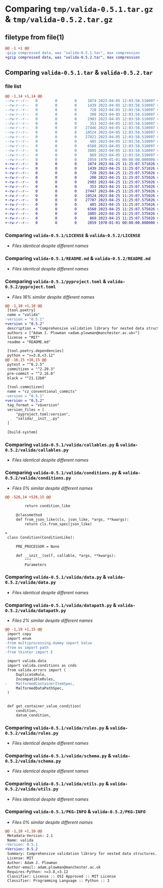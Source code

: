# Comparing `tmp/valida-0.5.1.tar.gz` & `tmp/valida-0.5.2.tar.gz`

## filetype from file(1)

```diff
@@ -1 +1 @@
-gzip compressed data, was "valida-0.5.1.tar", max compression
+gzip compressed data, was "valida-0.5.2.tar", max compression
```

## Comparing `valida-0.5.1.tar` & `valida-0.5.2.tar`

### file list

```diff
@@ -1,14 +1,14 @@
--rw-r--r--   0        0        0     1074 2023-04-05 12:03:58.510097 valida-0.5.1/LICENSE
--rw-r--r--   0        0        0     1439 2023-04-05 12:03:58.510097 valida-0.5.1/README.md
--rw-r--r--   0        0        0      720 2023-04-05 12:03:58.510097 valida-0.5.1/pyproject.toml
--rw-r--r--   0        0        0      200 2023-04-05 12:03:58.510097 valida-0.5.1/valida/__init__.py
--rw-r--r--   0        0        0     2903 2023-04-05 12:03:58.510097 valida-0.5.1/valida/callables.py
--rw-r--r--   0        0        0      353 2023-04-05 12:03:58.510097 valida-0.5.1/valida/casting.py
--rw-r--r--   0        0        0    27446 2023-04-05 12:03:58.510097 valida-0.5.1/valida/conditions.py
--rw-r--r--   0        0        0    10524 2023-04-05 12:03:58.510097 valida-0.5.1/valida/data.py
--rw-r--r--   0        0        0    27821 2023-04-05 12:03:58.510097 valida-0.5.1/valida/datapath.py
--rw-r--r--   0        0        0      485 2023-04-05 12:03:58.510097 valida-0.5.1/valida/errors.py
--rw-r--r--   0        0        0     6560 2023-04-05 12:03:58.510097 valida-0.5.1/valida/rules.py
--rw-r--r--   0        0        0     3885 2023-04-05 12:03:58.510097 valida-0.5.1/valida/schema.py
--rw-r--r--   0        0        0      869 2023-04-05 12:03:58.510097 valida-0.5.1/valida/utils.py
--rw-r--r--   0        0        0     2059 1970-01-01 00:00:00.000000 valida-0.5.1/PKG-INFO
+-rw-r--r--   0        0        0     1074 2023-04-25 11:25:07.571026 valida-0.5.2/LICENSE
+-rw-r--r--   0        0        0     1439 2023-04-25 11:25:07.571026 valida-0.5.2/README.md
+-rw-r--r--   0        0        0      720 2023-04-25 11:25:07.575026 valida-0.5.2/pyproject.toml
+-rw-r--r--   0        0        0      200 2023-04-25 11:25:07.575026 valida-0.5.2/valida/__init__.py
+-rw-r--r--   0        0        0     2903 2023-04-25 11:25:07.575026 valida-0.5.2/valida/callables.py
+-rw-r--r--   0        0        0      353 2023-04-25 11:25:07.575026 valida-0.5.2/valida/casting.py
+-rw-r--r--   0        0        0    27447 2023-04-25 11:25:07.575026 valida-0.5.2/valida/conditions.py
+-rw-r--r--   0        0        0    10524 2023-04-25 11:25:07.575026 valida-0.5.2/valida/data.py
+-rw-r--r--   0        0        0    27707 2023-04-25 11:25:07.575026 valida-0.5.2/valida/datapath.py
+-rw-r--r--   0        0        0      485 2023-04-25 11:25:07.575026 valida-0.5.2/valida/errors.py
+-rw-r--r--   0        0        0     6560 2023-04-25 11:25:07.575026 valida-0.5.2/valida/rules.py
+-rw-r--r--   0        0        0     3885 2023-04-25 11:25:07.575026 valida-0.5.2/valida/schema.py
+-rw-r--r--   0        0        0      869 2023-04-25 11:25:07.575026 valida-0.5.2/valida/utils.py
+-rw-r--r--   0        0        0     2059 1970-01-01 00:00:00.000000 valida-0.5.2/PKG-INFO
```

### Comparing `valida-0.5.1/LICENSE` & `valida-0.5.2/LICENSE`

 * *Files identical despite different names*

### Comparing `valida-0.5.1/README.md` & `valida-0.5.2/README.md`

 * *Files identical despite different names*

### Comparing `valida-0.5.1/pyproject.toml` & `valida-0.5.2/pyproject.toml`

 * *Files 16% similar despite different names*

```diff
@@ -1,10 +1,10 @@
 [tool.poetry]
 name = "valida"
-version = "0.5.1"
+version = "0.5.2"
 description = "Comprehensive validation library for nested data structures."
 authors = ["Adam J. Plowman <adam.plowman@manchester.ac.uk>"]
 license = "MIT"
 readme = "README.md"
 
 [tool.poetry.dependencies]
 python = ">=3.8,<3.12"
@@ -16,15 +16,15 @@
 pytest = "^6.2.5"
 commitizen = "^2.20.3"
 pre-commit = "^2.16.0"
 black = "^21.12b0"
 
 [tool.commitizen]
 name = "cz_conventional_commits"
-version = "0.5.1"
+version = "0.5.2"
 tag_format = "v$version"
 version_files = [ 
     "pyproject.toml:version",
     "valida/__init__.py"
 ]
 
 [build-system]
```

### Comparing `valida-0.5.1/valida/callables.py` & `valida-0.5.2/valida/callables.py`

 * *Files identical despite different names*

### Comparing `valida-0.5.1/valida/conditions.py` & `valida-0.5.2/valida/conditions.py`

 * *Files 0% similar despite different names*

```diff
@@ -526,14 +526,15 @@
 
         return condition_like
 
     @classmethod
     def from_json_like(cls, json_like, *args, **kwargs):
         return cls.from_spec(json_like)
 
+
 class Condition(ConditionLike):
 
     PRE_PROCESSOR = None
 
     def __init__(self, callable, *args, **kwargs):
         """
         Parameters
```

### Comparing `valida-0.5.1/valida/data.py` & `valida-0.5.2/valida/data.py`

 * *Files identical despite different names*

### Comparing `valida-0.5.1/valida/datapath.py` & `valida-0.5.2/valida/datapath.py`

 * *Files 2% similar despite different names*

```diff
@@ -1,19 +1,15 @@
 import copy
 import enum
-from multiprocessing.dummy import Value
-from os import path
-from tkinter import E
 
 import valida.data
 import valida.conditions as cnds
 from valida.errors import (
     DuplicateRule,
     IncompatibleRules,
-    MalformedContainerItemSpec,
     MalformedDataPathSpec,
 )
 
 
 def get_container_value_condition(
     condition,
     datum_condition,
```

### Comparing `valida-0.5.1/valida/rules.py` & `valida-0.5.2/valida/rules.py`

 * *Files identical despite different names*

### Comparing `valida-0.5.1/valida/schema.py` & `valida-0.5.2/valida/schema.py`

 * *Files identical despite different names*

### Comparing `valida-0.5.1/valida/utils.py` & `valida-0.5.2/valida/utils.py`

 * *Files identical despite different names*

### Comparing `valida-0.5.1/PKG-INFO` & `valida-0.5.2/PKG-INFO`

 * *Files 0% similar despite different names*

```diff
@@ -1,10 +1,10 @@
 Metadata-Version: 2.1
 Name: valida
-Version: 0.5.1
+Version: 0.5.2
 Summary: Comprehensive validation library for nested data structures.
 License: MIT
 Author: Adam J. Plowman
 Author-email: adam.plowman@manchester.ac.uk
 Requires-Python: >=3.8,<3.12
 Classifier: License :: OSI Approved :: MIT License
 Classifier: Programming Language :: Python :: 3
```

